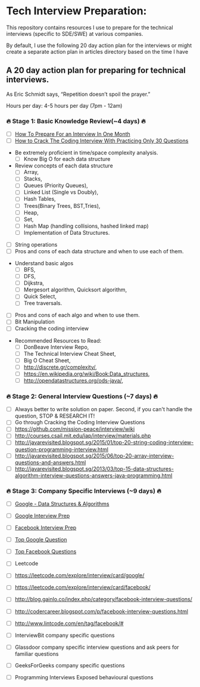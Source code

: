 # Tech Interview Preparation:

This repository contains resources I use to prepare for the technical interviews (specific to SDE/SWE) at various companies.

By default, I use the following 20 day action plan for the interviews or might create a separate action plan in articles directory based on the time I have

## A 20 day action plan for preparing for technical interviews.

As Eric Schmidt says, “Repetition doesn’t spoil the prayer.”

Hours per day: 4-5 hours per day (7pm - 12am)

### :fire: Stage 1: Basic Knowledge Review(~4 days) :fire:
- [ ] [How To Prepare For an Interview In One Month](http://blog.gainlo.co/index.php/2015/10/22/how-to-ace-your-code-interview-in-one-month/)
- [ ] [How to Crack The Coding Interview With Practicing Only 30 Questions](http://blog.gainlo.co/index.php/2015/12/22/how-to-crack-the-coding-interview-with-practicing-only-30-questions/)
- Be extremely proficient in time/space complexity analysis.
  - [ ] Know Big O for each data structure
- Review concepts of each data structure
    - [ ] Array,
    - [ ] Stacks,
    - [ ] Queues (Priority Queues),
    - [ ] Linked List (Single vs Doubly),
    - [ ] Hash Tables,
    - [ ] Trees(Binary Trees, BST,Tries),
    - [ ] Heap,
    - [ ] Set,
    - [ ] Hash Map (handling collisions, hashed linked map)
    - [ ] Implementation of Data Structures.
- [ ] String operations
- [ ] Pros and cons of each data structure and when to use each of them.
- Understand basic algos
    - [ ] BFS,
    - [ ] DFS,
    - [ ] Dijkstra,
    - [ ] Mergesort algorithm, Quicksort algorithm,
    - [ ] Quick Select,
    - [ ] Tree traversals.
- [ ] Pros and cons of each algo and when to use them.
- [ ] Bit Manipulation
- [ ] Cracking the coding interview
- Recommended Resources to Read:
    - [ ] DonBeave Interview Repo,
    - [ ] The Technical Interview Cheat Sheet,
    - [ ] Big O Cheat Sheet,
    - [ ] http://discrete.gr/complexity/,
    - [ ] https://en.wikipedia.org/wiki/Book:Data_structures,
    - [ ] http://opendatastructures.org/ods-java/,

### :fire: Stage 2: General Interview Questions (~7 days) :fire:
- [ ] Always better to write solution on paper. Second, if you can't handle the question, STOP & RESEARCH IT!
- [ ] Go through Cracking the Coding Interview Questions
- [ ] https://github.com/mission-peace/interview/wiki
- [ ] http://courses.csail.mit.edu/iap/interview/materials.php
- [ ] http://javarevisited.blogspot.sg/2015/01/top-20-string-coding-interview-question-programming-interview.html
- [ ] http://javarevisited.blogspot.sg/2015/06/top-20-array-interview-questions-and-answers.html
- [ ] http://javarevisited.blogspot.sg/2013/03/top-15-data-structures-algorithm-interview-questions-answers-java-programming.html

### :fire: Stage 3: Company Specific Interviews (~9 days) :fire:
- [ ] [Google - Data Structures & Algorithms](https://techdevguide.withgoogle.com/paths/data-structures-and-algorithms/)
- [ ] [Google Interview Prep](https://techdevguide.withgoogle.com/paths/interview/)
- [ ] [Facebook Interview Prep](https://www.facebookrecruiting.com/portal/interview_prep_hub)
- [ ] [Top Google Question](https://leetcode.com/problem-list/top-google-questions/)
- [ ] [Top Facebook Questions](https://leetcode.com/problem-list/top-facebook-questions/)
- [ ] Leetcode
- [ ] https://leetcode.com/explore/interview/card/google/
- [ ] https://leetcode.com/explore/interview/card/facebook/
- [ ] http://blog.gainlo.co/index.php/category/facebook-interview-questions/
- [ ] http://codercareer.blogspot.com/p/facebook-interview-questions.html
- [ ] http://www.lintcode.com/en/tag/facebook/#
- [ ] InterviewBit company specific questions
- [ ] Glassdoor company specific interview questions and ask peers for familiar questions
- [ ] GeeksForGeeks company specific questions
- [ ] Programming Interviews Exposed behavioural questions


